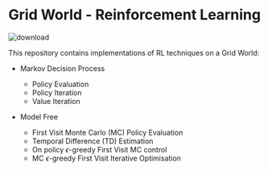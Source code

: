 # Grid World - Reinforcement Learning

![download](https://user-images.githubusercontent.com/71031687/110820315-a5e73e00-8297-11eb-9db5-e2e7a8c2954b.png)

This repository contains implementations of RL techniques on a Grid World:

* Markov Decision Process
  - Policy Evaluation
  - Policy Iteration
  - Value Iteration

* Model Free
  - First Visit Monte Carlo (MC) Policy Evaluation
  - Temporal Difference (TD) Estimation
  - On policy $\epsilon$-greedy First Visit MC control
  - MC $\epsilon$-greedy First Visit Iterative Optimisation
